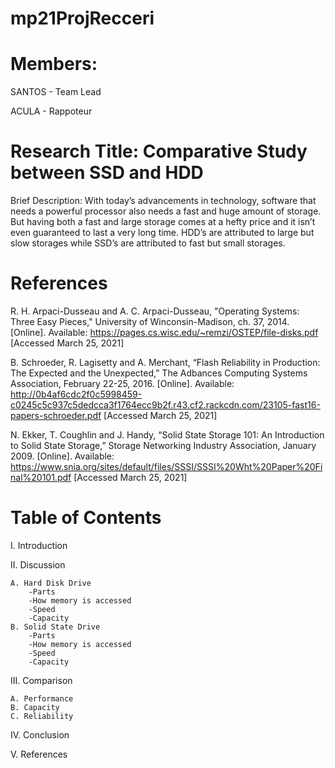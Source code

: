 # mp21ProjRecceri

# Members:

SANTOS - Team Lead

ACULA  - Rappoteur

# Research Title: Comparative Study between SSD and HDD 

Brief Description:
With today’s advancements in technology, software that needs a powerful processor also needs a fast and huge amount of storage. But having both a fast and large storage comes at a hefty price and it isn’t even guaranteed to last a very long time. HDD’s are attributed to large but slow storages while SSD’s are attributed to fast but small storages.

# References
R. H. Arpaci-Dusseau and A. C. Arpaci-Dusseau, "Operating Systems: Three Easy Pieces," University of Winconsin-Madison, ch. 37, 2014. [Online]. Available: https://pages.cs.wisc.edu/~remzi/OSTEP/file-disks.pdf
[Accessed March 25, 2021]

B. Schroeder, R. Lagisetty and A. Merchant, “Flash Reliability in Production: The Expected and the Unexpected,” The Adbances Computing Systems Association, February 22-25, 2016. [Online]. Available:  http://0b4af6cdc2f0c5998459-c0245c5c937c5dedcca3f1764ecc9b2f.r43.cf2.rackcdn.com/23105-fast16-papers-schroeder.pdf
[Accessed March 25, 2021]

N. Ekker, T. Coughlin and J. Handy, “Solid State Storage 101: An Introduction to Solid State Storage,” Storage Networking Industry Association, January 2009. [Online]. Available: https://www.snia.org/sites/default/files/SSSI/SSSI%20Wht%20Paper%20Final%20101.pdf
[Accessed March 25, 2021]

# Table of Contents
I.	Introduction

II.	Discussion

	A. Hard Disk Drive
		-Parts
		-How memory is accessed
		-Speed
		-Capacity
	B. Solid State Drive
		-Parts
		-How memory is accessed
		-Speed
		-Capacity
	
III.	Comparison

	A. Performance
	B. Capacity
	C. Reliability
	
IV.	Conclusion

V.	References
	

